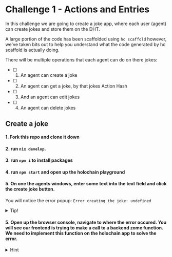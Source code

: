 # Challenge 1 - Actions and Entries

In this challenge we are going to create a joke app, where each user (agent) can create jokes and store them on the DHT.

A large portion of the code has been scaffolded using `hc scaffold` however, we've taken bits out to help you understand what the code generated by hc scaffold is actually doing.

There will be multiple operations that each agent can do on there jokes:

- [ ] 1. An agent can create a joke
- [ ] 2. An agent can get a joke, by that jokes Action Hash
- [ ] 3. And an agent can edit jokes
- [ ] 4. An agent can delete jokes

## Create a joke

#### 1. Fork this repo and clone it down

#### 2. run `nix develop`.

#### 3. run `npm i` to install packages

#### 4. run `npm start` and open up the holochain playground

#### 5. On one the agents windows, enter some text into the text field and click the create joke button.

You will notice the error popup: `Error creating the joke: undefined`

<details>
<summary>
Tip!
</summary>

If you see the error
`sh: 1: hc: Permission denied` it means you forgot to run `nix develop`!

</details>

#### 5. Open up the browser console, navigate to where the error occured. You will see our frontend is trying to make a call to a backend zome function. We need to implement this function on the holochain app to solve the error.

<details>
<summary>
Hint
</summary>

Press `F12` or `right click > inspect element` to open up the dev tools. Select `console` you should then see the error.

The error inside the console should point us to our [CreateJoke.svelte](ui/src/jokes/jokes/CreateJoke.svelte) file

#### 6. navigate to `dnas/jokes/zomes/coordinator/jokes/src/joke.rs` and paste the following code at the top of the file, underneath the `use` statements

```rust
#[hdk_extern]
pub fn create_joke(joke: Joke) -> ExternResult<Record> {
    let joke_hash = create_entry(&EntryTypes::Joke(joke.clone()))?;
    let record = get(joke_hash.clone(), GetOptions::default())?.ok_or(
        wasm_error!(WasmErrorInner::Guest(String::from("Could not find the newly created Joke")))
    )?;
    Ok(record)
}

```

#### 7. Save the file, restart the holochain application and create another joke.

If you look back at the playground, this time you should see a new entry has been created in the DHT.

<details>
<summary>
Hint
</summary>

Press `Ctrl + C` twice to stop the process, and `npm start` to start it again

</details>

#### 8. Select each DHT cell inside the dht-cell panel.

You will notice that the source chain of each cell is different. The cell of the Agent who created the joke, contains an **entry** and its corresponding **create action**, and the other cell will not have this.

## Get a Joke from another agent

To retrieve an agents joke from the DHT, we are going to need the Action Hash of that joke.

Inside `c-1/ui/src/App.svelte`, we are going to create a text field for where we can input an action hash.

#### 1. Start by declaring a variable that holds the state for the text field inside the `<script>` block

```ts
let jokeHash = ''
$: jokeHash
```

#### 2. Next we can create our text field element. Paste this code just below where the `CreateJoke` component is implemented, inside the `<main>` block

```svelte
<input
    type="text"
    placeholder="Enter the action hash of a joke..."
    value={jokeHash}
    on:input={(e) => {
        jokeHash = e.currentTarget.value
    }}
    required
/>
```

#### 3. Save `App.svelte`, and head back into one of the agent windows. You should see the text field displayed

Notice how we didn't need to completely restart the app this time? Svelte uses a technique called Hot Reloading to update changes made to the UI almost instantly!

#### 4. We are going to need to add a button which triggers the retrieval of a joke from the DHT, and then displays it for the user. To do this, we will use the UI component `JokeDetail`, as well as another piece of state to manage its visibility.

Place these lines of code inside the same `script` tag of `App.svelte`

```ts
import JokeDetail from './jokes/jokes/JokeDetail.svelte'
```

```ts
let showJoke = false
$: showJoke
```

#### 5. Next we can add our button and UI component to render the retrieved joke. Place this block of code underneath the text-input we added before

```svelte
<button
    on:click={() => {
    showJoke = true
    }}
>
    Get Joke
</button>
{#if showJoke}
    <JokeDetail jokeHash={decodeHashFromBase64(jokeHash)} />
{/if}
```

#### 7. Navigate back to `dnas/jokes/zomes/coordinator/jokes/src/joke.rs` and paste the following code underneath our `create_joke` function

```rust
#[hdk_extern]
pub fn get_joke_by_hash(original_joke_hash: ActionHash) -> ExternResult<Option<Record>> {
    let Some(details) = get_details(original_joke_hash, GetOptions::default())? else {
        return Ok(None);
    };
    match details {
        Details::Record(details) => Ok(Some(details.record)),
        _ => {
            Err(wasm_error!(WasmErrorInner::Guest(String::from("Malformed get details response"))))
        }
    }
}

```

This zome function is called by the `JokeDetail` component when it mounts. It takes in the action hash for the joke as an argument, and then returns the record corresponding to it.

#### 8. Save the file, restart the holochain app and create a new joke inside an Agent's window.

#### 9. Inside that same agents window, open up the console, copy the hash of the action just created, paste it into the other Agents Get Joke text field, and press the **Get Joke** button.

You should see your newely created joke render on the UI!

## Edit a joke

You may have noticed that when we retrieve a joke, our `JokeDetail` component displays the joke text, as well as an option to edit and delete the joke.

#### 1. Create a joke, retrieve it, and then click on the edit button next it

#### 2. Change the joke to another bit of text, and press **Save**

You will notice nothing will happen. Once again, we will need to implement some code to get this working.

#### 3. Navigate to `c-1/ui/src/jokes/jokes/EditJoke.svelte`

This `EditJoke` component holds the code for the UI where we can edit jokes. It is already implemented inside the `JokeDetail` component.

#### 4. Find the `updateJoke` function and paste the following code inside of it.

```ts
const joke: Joke = {
  text: text!,
  creator: currentJoke.creator,
}

try {
  const updateRecord: Record = await client.callZome({
    cap_secret: null,
    role_name: 'jokes',
    zome_name: 'jokes',
    fn_name: 'update_joke',
    payload: {
      original_joke_hash: originalJokeHash,
      previous_joke_hash: currentRecord.signed_action.hashed.hash,
      updated_joke: joke,
    },
  })
  console.log(
    `HASH: ${encodeHashToBase64(updateRecord.signed_action.hashed.hash)}`
  )

  dispatch('joke-updated', {
    actionHash: updateRecord.signed_action.hashed.hash,
  })
} catch (e) {
  errorSnackbar.labelText = `Error updating the joke: ${e.data}`
  errorSnackbar.show()
}
```

When the `save` button is clicked in the UI this block of code will make a call to the backend Zome function `update_joke`.

#### 5. Save the file, navigate back to `dnas/jokes/zomes/coordinator/jokes/src/joke.rs` and paste the following code underneath our `get_joke_by_hash` function

```rust
#[derive(Serialize, Deserialize, Debug)]
pub struct UpdateJokeInput {
    pub original_joke_hash: ActionHash,
    pub previous_joke_hash: ActionHash,
    pub updated_joke: Joke,
}

#[hdk_extern]
pub fn update_joke(input: UpdateJokeInput) -> ExternResult<Record> {
    let updated_joke_hash = update_entry(input.previous_joke_hash.clone(), &input.updated_joke)?;
    let record = get(updated_joke_hash.clone(), GetOptions::default())?.ok_or(
        wasm_error!(WasmErrorInner::Guest(String::from("Could not find the newly updated Joke")))
    )?;
    Ok(record)
}
```

Notice how this block of code contains a struct as well as the Zome function. For this update function, we want to send multiple bits of data from the client, but Zome functions can only a take a single parameter. Using a struct type allows us to circumvent this.

#### 6. Save the file, and restart the app.

#### 7. Create a joke, retrieve it, edit its contents, and press `save`.

#### 8. Look at the source chain for the cell we just edited a joke for. You will see another action has been added.

It's important to understand how updates in Holochain work. When you commence an update action, it will not update the contents of the entry. Instead it will add another entry to to the DHT, and mark the previous original entry as outdated.

This applies to delete actions as well, and it means that any entries once added to the DHT will remain on it forever.

#### 9. Refresh the agents windows using `F5` or `Ctrl + R`

#### 10. In each agent window, try retrieve both the original create action and the new update action

You will notice the updated entry contains the latest text you inputted, and the data inside the entry of the original create action is still accessible.

## Delete a joke

#### 1. Navigate to the `deleteJoke` function inside `JokeDetail.svelte`, and write code to create a zome call to `delete_joke`.

- The payload should be the `jokeHash`

#### 2. Save the file, navigate to `dnas/jokes/zomes/coordinator/jokes/src/joke.rs` and write a zome function to delete a joke

Try figure it out yourself!

<details>
<summary>
Hint!
</summary>

```rust
#[hdk_extern]
pub fn delete_joke(original_joke_hash: ActionHash) -> ExternResult<ActionHash> {
    delete_entry(original_joke_hash)
}

```

</details>

#### 3. Save the file and restart the app

#### 4. Create a joke, retrieve it, and then delete it using the delete button.

Just like with editing and creating a joke, deleting a joke adds another action the the Agents source chain.

On the agent window, there won't be any visual indicator that you've deleted the entry, and you will still be able to retrieve the original create action.

Just like with update actions, delete actions don't actually delete entries/actions from the DHT. They just mark them as outdated. However, when retrieving an old action for which the entry previously existed, it remains accessible.

You may be thinking, "What's the point of a delete action if I can still access the old entry?" - More on this in a future challenge!

Well done! You made it to the end.
